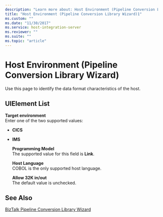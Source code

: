 ```yaml
---
description: "Learn more about: Host Environment (Pipeline Conversion Library Wizard)"
title: "Host Environment (Pipeline Conversion Library Wizard)1"
ms.custom: ""
ms.date: "11/30/2017"
ms.service: host-integration-server
ms.reviewer: ""
ms.suite: ""
ms.topic: "article"
---
```

# Host Environment (Pipeline Conversion Library Wizard)
Use this page to identify the data format characteristics of the host.  
  
## UIElement List  
 **Target environment**  
 Enter one of the two supported values:  
  
- **CICS**  
  
- **IMS**  
  
  **Programming Model**  
  The supported value for this field is **Link**.  
  
  **Host Language**  
  COBOL is the only supported host language.  
  
  **Allow 32K in/out**  
  The default value is unchecked.  
  
## See Also  
 [BizTalk Pipeline Conversion Library Wizard](../core/biztalk-pipeline-conversion-library-wizard1.md)
